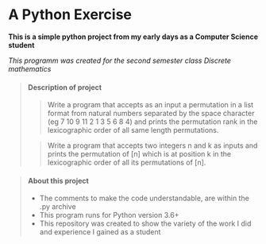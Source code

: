 # A Python Exercise

**This is a simple python project from my early days as a Computer Science student**

_This programm was created for the second semester class Discrete mathematics_

> #### Description of project
>
>>Write a program that accepts as an input a permutation in a list format from natural numbers separated by the space character (eg 7 10 9 11 2 1 3 5 6 8 4) and prints the permutation rank in the lexicographic order of all same length permutations.
>
>>Write a program that accepts two integers n and k as inputs and prints the permutation of [n] which is at position k in the lexicographic order of all its permutations of [n].

> #### About this project
>
> - The comments to make the code understandable, are within the .py archive
> - This program runs for Python version 3.6+
> - This repository was created to show the variety of the work I did and experience I gained as a student
>
